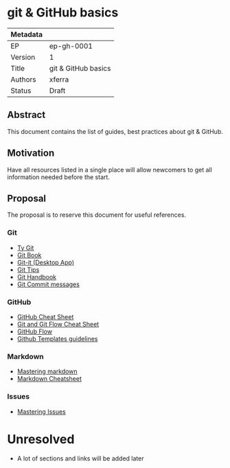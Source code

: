 # git & GitHub basics

| Metadata     |                                         |
| ------------ |-----------------------------------------|
| EP           | ep-gh-0001                              |
| Version      | 1                                       |
| Title        | git & GitHub basics                     |
| Authors      | xferra                                  |
| Status       | Draft                                   |

## Abstract

This document contains the list of guides, best practices about git & GitHub.

## Motivation

Have all resources listed in a single place will allow newcomers to get all information needed before the start.

## Proposal

The proposal is to reserve this document for useful references.

### Git

- [Ty Git](https://try.github.io)
- [Git Book](https://git-scm.com/book/en/v2)
- [Git-it (Desktop App)](https://github.com/jlord/git-it-electron)
- [Git Tips](http://git.io/git-tips)
- [Git Handbook](https://guides.github.com/introduction/git-handbook/)
- [Git Commit messages](https://wiki.openstack.org/wiki/GitCommitMessages)

### GitHub

- [GitHub Cheat Sheet](http://git.io/sheet)
- [Git and Git Flow Cheat Sheet](https://github.com/arslanbilal/git-cheat-sheet)
- [GitHub Flow](https://guides.github.com/introduction/flow/)
- [Github Templates guidelines](https://github.com/cezaraugusto/github-template-guidelines)

### Markdown

- [Mastering markdown](https://guides.github.com/features/mastering-markdown/)
- [Markdown Cheatsheet](https://github.com/adam-p/markdown-here/wiki/Markdown-Cheatsheet)

### Issues

- [Mastering Issues](https://guides.github.com/features/issues/)

# Unresolved

- A lot of sections and links will be added later

